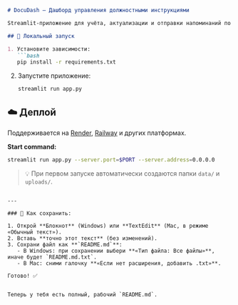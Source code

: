 ```md
# DocuDash — Дашборд управления должностными инструкциями

Streamlit-приложение для учёта, актуализации и отправки напоминаний по должностным инструкциям.

## 🚀 Локальный запуск

1. Установите зависимости:
   ```bash
   pip install -r requirements.txt
   ```

2. Запустите приложение:
   ```bash
   streamlit run app.py
   ```

## ☁️ Деплой

Поддерживается на [Render](https://render.com), [Railway](https://railway.app) и других платформах.

**Start command:**
```bash
streamlit run app.py --server.port=$PORT --server.address=0.0.0.0
```

> 💡 При первом запуске автоматически создаются папки `data/` и `uploads/`.
```

---

### 🔹 Как сохранить:

1. Открой **Блокнот** (Windows) или **TextEdit** (Mac, в режиме «Обычный текст»).
2. Вставь **точно этот текст** (без изменений).
3. Сохрани файл как **`README.md`**:
   - В Windows: при сохранении выбери **«Тип файла: Все файлы»**, иначе будет `README.md.txt`.
   - В Mac: сними галочку **«Если нет расширения, добавить .txt»**.

Готово! ✅


Теперь у тебя есть полный, рабочий `README.md`.
